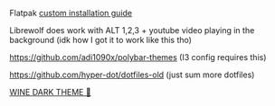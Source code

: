 Flatpak [custom installation guide](https://docs.flatpak.org/en/latest/tips-and-tricks.html#adding-a-custom-installation)

Librewolf does work with ALT 1,2,3 + youtube video playing in the background (idk how I got it to work like this tho)

https://github.com/adi1090x/polybar-themes (I3 config requires this)

https://github.com/hyper-dot/dotfiles-old (just sum more dotfiles)

[WINE DARK THEME 🍷](https://raw.githubusercontent.com/Twig6943/AffinityOnLinux/main/wine-dark-theme.reg)
